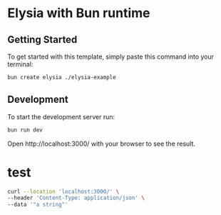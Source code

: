 # Elysia with Bun runtime

## Getting Started
To get started with this template, simply paste this command into your terminal:
```bash
bun create elysia ./elysia-example
```

## Development
To start the development server run:
```bash
bun run dev
```

Open http://localhost:3000/ with your browser to see the result.

# test
```bash
curl --location 'localhost:3000/' \
--header 'Content-Type: application/json' \
--data '"a string"'
```
